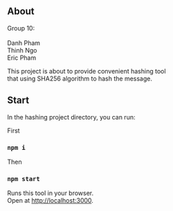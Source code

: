## About
Group 10:\
\
Danh Pham\
Thinh Ngo\
Eric Pham

This project is about to provide convenient hashing tool\
that using SHA256 algorithm to hash the message.

## Start

In the hashing project directory, you can run:

First
### `npm i`

Then
### `npm start`

Runs this tool in your browser.\
Open at [http://localhost:3000](http://localhost:3000).





